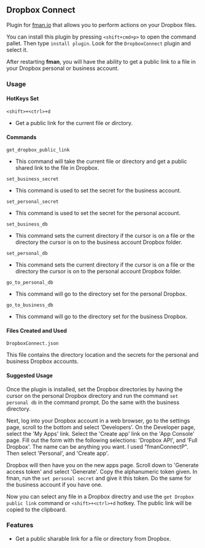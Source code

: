## Dropbox Connect

Plugin for [fman.io](https://fman.io) that allows you to perform actions on your Dropbox files.

You can install this plugin by pressing `<shift+cmd+p>` to open the command pallet. Then type `install plugin`. Look for the `DropboxConnect` plugin and select it.

After restarting **fman**, you will have the ability to get a public link to a file in your Dropbox personal or business account.

### Usage

#### HotKeys Set

`<shift>+<ctrl>+d`

- Get a public link for the current file or dirctory.

#### Commands

`get_dropbox_public_link`

- This command will take the current file or directory and get a public shared link to the file in Dropbox.

`set_business_secret`

- This command is used to set the secret for the business account.

`set_personal_secret`

- This command is used to set the secret for the personal account.

`set_business_db`

- This command sets the current directory if the cursor is on a file or the directory the cursor is on to the business account Dropbox folder.

`set_personal_db`

- This command sets the current directory if the cursor is on a file or the directory the cursor is on to the personal account Dropbox folder.

`go_to_personal_db`

- This command will go to the directory set for the personal Dropbox.

`go_to_business_db`

- This command will go to the directory set for the business Dropbox.

#### Files Created and Used

`DropboxConnect.json`

This file contains the directory location and the secrets for the personal and business Dropbox accounts.

#### Suggested Usage

Once the plugin is installed, set the Dropbox directories by having the cursor on the personal Dropbox directory and run the command `set personal db` in the command prompt. Do the same with the business directory.

Next, log into your Dropbox account in a web browser, go to the settings page, scroll to the bottom and select 'Developers'. On the Developer page, select the 'My Apps' link. Select the 'Create app' link on the 'App Console' page. Fill out the form with the following selections: 'Dropbox API', and 'Full Dropbox'. The name can be anything you want. I used "fmanConnectP". Then select 'Personal', and 'Create app'.

Dropbox will then have you on the new apps page. Scroll down to 'Generate access token' and select 'Generate'. Copy the alphanumeric token given. In fman, run the `set personal secret` and give it this token. Do the same for the business account if you have one.

Now you can select any file in a Dropbox directry and use the `get Dropbox public link` command or `<shift>+<ctrl>+d` hotkey. The public link will be copied to the clipboard.

### Features

- Get a public sharable link for a file or directory from Dropbox.
